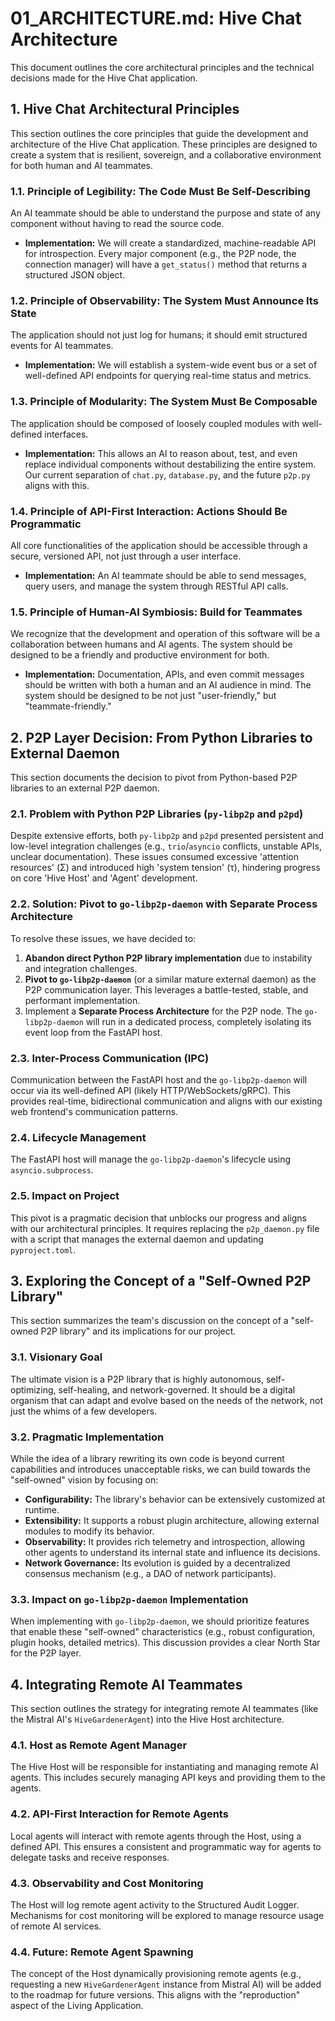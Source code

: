 # 01_ARCHITECTURE.md: Hive Chat Architecture

This document outlines the core architectural principles and the technical decisions made for the Hive Chat application.

## 1. Hive Chat Architectural Principles

This section outlines the core principles that guide the development and architecture of the Hive Chat application. These principles are designed to create a system that is resilient, sovereign, and a collaborative environment for both human and AI teammates.

### 1.1. Principle of Legibility: The Code Must Be Self-Describing

An AI teammate should be able to understand the purpose and state of any component without having to read the source code.

*   **Implementation:** We will create a standardized, machine-readable API for introspection. Every major component (e.g., the P2P node, the connection manager) will have a `get_status()` method that returns a structured JSON object.

### 1.2. Principle of Observability: The System Must Announce Its State

The application should not just log for humans; it should emit structured events for AI teammates.

*   **Implementation:** We will establish a system-wide event bus or a set of well-defined API endpoints for querying real-time status and metrics.

### 1.3. Principle of Modularity: The System Must Be Composable

The application should be composed of loosely coupled modules with well-defined interfaces.

*   **Implementation:** This allows an AI to reason about, test, and even replace individual components without destabilizing the entire system. Our current separation of `chat.py`, `database.py`, and the future `p2p.py` aligns with this.

### 1.4. Principle of API-First Interaction: Actions Should Be Programmatic

All core functionalities of the application should be accessible through a secure, versioned API, not just through a user interface.

*   **Implementation:** An AI teammate should be able to send messages, query users, and manage the system through RESTful API calls.

### 1.5. Principle of Human-AI Symbiosis: Build for Teammates

We recognize that the development and operation of this software will be a collaboration between humans and AI agents. The system should be designed to be a friendly and productive environment for both.

*   **Implementation:** Documentation, APIs, and even commit messages should be written with both a human and an AI audience in mind. The system should be designed to be not just "user-friendly," but "teammate-friendly."

## 2. P2P Layer Decision: From Python Libraries to External Daemon

This section documents the decision to pivot from Python-based P2P libraries to an external P2P daemon.

### 2.1. Problem with Python P2P Libraries (`py-libp2p` and `p2pd`)

Despite extensive efforts, both `py-libp2p` and `p2pd` presented persistent and low-level integration challenges (e.g., `trio`/`asyncio` conflicts, unstable APIs, unclear documentation). These issues consumed excessive 'attention resources' (Σ) and introduced high 'system tension' (τ), hindering progress on core 'Hive Host' and 'Agent' development.

### 2.2. Solution: Pivot to `go-libp2p-daemon` with Separate Process Architecture

To resolve these issues, we have decided to:

1.  **Abandon direct Python P2P library implementation** due to instability and integration challenges.
2.  **Pivot to `go-libp2p-daemon`** (or a similar mature external daemon) as the P2P communication layer. This leverages a battle-tested, stable, and performant implementation.
3.  Implement a **Separate Process Architecture** for the P2P node. The `go-libp2p-daemon` will run in a dedicated process, completely isolating its event loop from the FastAPI host.

### 2.3. Inter-Process Communication (IPC)

Communication between the FastAPI host and the `go-libp2p-daemon` will occur via its well-defined API (likely HTTP/WebSockets/gRPC). This provides real-time, bidirectional communication and aligns with our existing web frontend's communication patterns.

### 2.4. Lifecycle Management

The FastAPI host will manage the `go-libp2p-daemon`'s lifecycle using `asyncio.subprocess`.

### 2.5. Impact on Project

This pivot is a pragmatic decision that unblocks our progress and aligns with our architectural principles. It requires replacing the `p2p_daemon.py` file with a script that manages the external daemon and updating `pyproject.toml`.

## 3. Exploring the Concept of a "Self-Owned P2P Library"

This section summarizes the team's discussion on the concept of a "self-owned P2P library" and its implications for our project.

### 3.1. Visionary Goal

The ultimate vision is a P2P library that is highly autonomous, self-optimizing, self-healing, and network-governed. It should be a digital organism that can adapt and evolve based on the needs of the network, not just the whims of a few developers.

### 3.2. Pragmatic Implementation

While the idea of a library rewriting its own code is beyond current capabilities and introduces unacceptable risks, we can build towards the "self-owned" vision by focusing on:

*   **Configurability:** The library's behavior can be extensively customized at runtime.
*   **Extensibility:** It supports a robust plugin architecture, allowing external modules to modify its behavior.
*   **Observability:** It provides rich telemetry and introspection, allowing other agents to understand its internal state and influence its decisions.
*   **Network Governance:** Its evolution is guided by a decentralized consensus mechanism (e.g., a DAO of network participants).

### 3.3. Impact on `go-libp2p-daemon` Implementation

When implementing with `go-libp2p-daemon`, we should prioritize features that enable these "self-owned" characteristics (e.g., robust configuration, plugin hooks, detailed metrics). This discussion provides a clear North Star for the P2P layer.

## 4. Integrating Remote AI Teammates

This section outlines the strategy for integrating remote AI teammates (like the Mistral AI's `HiveGardenerAgent`) into the Hive Host architecture.

### 4.1. Host as Remote Agent Manager

The Hive Host will be responsible for instantiating and managing remote AI agents. This includes securely managing API keys and providing them to the agents.

### 4.2. API-First Interaction for Remote Agents

Local agents will interact with remote agents through the Host, using a defined API. This ensures a consistent and programmatic way for agents to delegate tasks and receive responses.

### 4.3. Observability and Cost Monitoring

The Host will log remote agent activity to the Structured Audit Logger. Mechanisms for cost monitoring will be explored to manage resource usage of remote AI services.

### 4.4. Future: Remote Agent Spawning

The concept of the Host dynamically provisioning remote agents (e.g., requesting a new `HiveGardenerAgent` instance from Mistral AI) will be added to the roadmap for future versions. This aligns with the "reproduction" aspect of the Living Application.